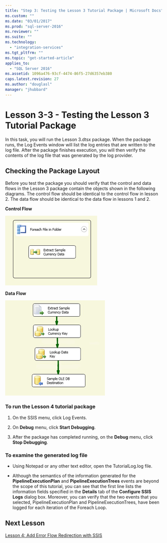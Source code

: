 ```yaml
---
title: "Step 3: Testing the Lesson 3 Tutorial Package | Microsoft Docs"
ms.custom: ""
ms.date: "03/01/2017"
ms.prod: "sql-server-2016"
ms.reviewer: ""
ms.suite: ""
ms.technology: 
  - "integration-services"
ms.tgt_pltfrm: ""
ms.topic: "get-started-article"
applies_to: 
  - "SQL Server 2016"
ms.assetid: 1096a476-93cf-4474-86f5-27d6357eb380
caps.latest.revision: 27
ms.author: "douglasl"
manager: "jhubbard"
---
```

# Lesson 3-3 - Testing the Lesson 3 Tutorial Package
In this task, you will run the Lesson 3.dtsx package. When the package runs, the Log Events window will list the log entries that are written to the log file. After the package finishes execution, you will then verify the contents of the log file that was generated by the log provider.  
  
## Checking the Package Layout  
Before you test the package you should verify that the control and data flows in the Lesson 3 package contain the objects shown in the following diagrams. The control flow should be identical to the control flow in lesson 2. The data flow should be identical to the data flow in lessons 1 and 2.  
  
**Control Flow**  
  
![Control flow in package](../../integration-services/tutorials/media/task4lesson2control.gif "Control flow in package")  
  
**Data Flow**  
  
![Data flow in package](../../integration-services/tutorials/media/task9lesson1data.gif "Data flow in package")  
  
### To run the Lesson 4 tutorial package  
  
1.  On the SSIS menu, click Log Events.  
  
2.  On **Debug** menu, click **Start Debugging**.  
  
3.  After the package has completed running, on the **Debug** menu, click **Stop Debugging**.  
  
### To examine the generated log file  
  
-   Using Notepad or any other text editor, open the TutorialLog.log file.  
  
-   Although the semantics of the information generated for the **PipelineExecutionPlan** and **PipelineExecutionTrees** events are beyond the scope of this tutorial, you can see that the first line lists the information fields specified in the **Details** tab of the **Configure SSIS Logs** dialog box. Moreover, you can verify that the two events that you selected, PipelineExecutionPlan and PipelineExecutionTrees, have been logged for each iteration of the Foreach Loop.  
  
## Next Lesson  
[Lesson 4: Add Error Flow Redirection with SSIS](../../integration-services/tutorials/lesson-4-add-error-flow-redirection-with-ssis.md)  
  
  
  
